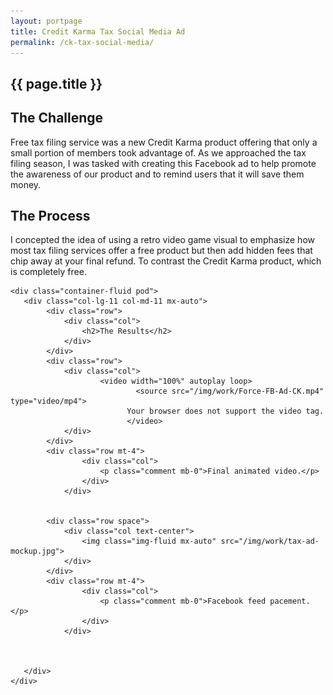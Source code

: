 ```yaml
---
layout: portpage
title: Credit Karma Tax Social Media Ad
permalink: /ck-tax-social-media/
---
```

<section id="portfolioHero">
        <div class="container-fluid">
            <div class="row">
                <div class="col-lg-11 col-md-11 mx-auto">
                    <h1 class="text-center">{{ page.title }}</h1>
                </div>
            </div>
             <div class="row">
               <div class="bar mx-auto"></div> 
            </div> 
        </div>
    </section>
<section id="portfolioMain">
       
<!--the challenge-->

<div class="container-fluid pod">
   <div class="col-lg-11 col-md-11 mx-auto">
        <div class="row">
            <div class="col">
                <h2>The Challenge</h2>
                <p class="mb-0">Free tax filing service was a new Credit Karma product offering that only a small portion of members took advantage of. As we approached the tax filing season, I was tasked with creating this Facebook ad to help promote the awareness of our product and to remind users that it will save them money.  </p>
            </div>
        </div>
   </div>
</div>

<!--the challenge end -->


<!--the process-->
<div class="container-fluid pod">
<div class="col-lg-11 col-md-11 mx-auto">
        <div class="row">
            <div class="col">
                <h2>The Process</h2>
                <p class="mb-0">I concepted the idea of using a retro video game visual to emphasize how most tax filing services offer a free product but then add hidden fees that chip away at your final refund. To contrast the Credit Karma product, which is completely free. </p>
            </div>
        </div>
</div>
</div>
<!-- the process end-->

<!--the final product-->

    <div class="container-fluid pod">
       <div class="col-lg-11 col-md-11 mx-auto">
            <div class="row">
                <div class="col">
                    <h2>The Results</h2>
                </div>
            </div>
            <div class="row">
                <div class="col">
                        <video width="100%" autoplay loop>
                                <source src="/img/work/Force-FB-Ad-CK.mp4" type="video/mp4">
                              Your browser does not support the video tag.
                              </video>
                </div>
            </div>
            <div class="row mt-4">
                    <div class="col">
                        <p class="comment mb-0">Final animated video.</p>
                    </div>
                </div>
           
    
            <div class="row space">
                <div class="col text-center">
                    <img class="img-fluid mx-auto" src="/img/work/tax-ad-mockup.jpg">
                </div>
            </div>
            <div class="row mt-4">
                    <div class="col">
                        <p class="comment mb-0">Facebook feed pacement.</p>
                    </div>
                </div>
           
                

       </div>
    </div>

<!--the final product end-->

</section>